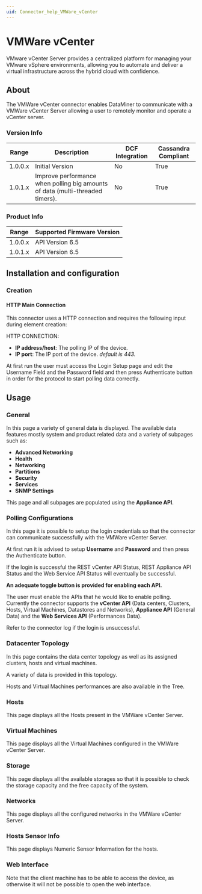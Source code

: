 ```yaml
---
uid: Connector_help_VMWare_vCenter
---
```


# VMWare vCenter

VMware vCenter Server provides a centralized platform for managing your VMware vSphere environments, allowing you to automate and deliver a virtual infrastructure across the hybrid cloud with confidence.

## About

The VMWare vCenter connector enables DataMiner to communicate with a VMWare vCenter Server allowing a user to remotely monitor and operate a vCenter server.

### Version Info

| Range     | Description                                                                 | DCF Integration     | Cassandra Compliant     |
|------------------|------------------------------------------------------------------------------|---------------------|-------------------------|
| 1.0.0.x          | Initial Version                                                              | No                  | True                    |
| 1.0.1.x          | Improve performance when polling big amounts of data (multi-threaded timers). | No                  | True                    |

### Product Info

| Range | Supported Firmware Version |
|------------------|-----------------------------|
| 1.0.0.x          | API Version 6.5             |
| 1.0.1.x          | API Version 6.5             |

## Installation and configuration

### Creation

#### HTTP Main Connection

This connector uses a HTTP connection and requires the following input during element creation:

HTTP CONNECTION:

- **IP address/host**: The polling IP of the device.
- **IP port**: The IP port of the device. *default is 443.*

At first run the user must access the Login Setup page and edit the Username Field and the Password field and then press Authenticate button in order for the protocol to start polling data correctly.

## Usage

### General

In this page a variety of general data is displayed. The available data features mostly system and product related data and a variety of subpages such as:

- **Advanced Networking**
- **Health**
- **Networking**
- **Partitions**
- **Security**
- **Services**
- **SNMP Settings**

This page and all subpages are populated using the **Appliance API**.

### Polling Configurations

In this page it is possible to setup the login credentials so that the connector can communicate successfully with the VMWare vCenter Server.

At first run it is advised to setup **Username** and **Password** and then press the Authenticate button.

If the login is successful the REST vCenter API Status, REST Appliance API Status and the Web Service API Status will eventually be successful.

**An adequate toggle button is provided for enabling each API.**

The user must enable the APIs that he would like to enable polling. Currently the connector supports the **vCenter API** (Data centers, Clusters, Hosts, Virtual Machines, Datastores and Networks), **Appliance API** (General Data) and the **Web Services API** (Performances Data).

Refer to the connector log if the login is unsuccessful.

### Datacenter Topology

In this page contains the data center topology as well as its assigned clusters, hosts and virtual machines.

A variety of data is provided in this topology.

Hosts and Virtual Machines performances are also available in the Tree.

### Hosts

This page displays all the Hosts present in the VMWare vCenter Server.

### Virtual Machines

This page displays all the Virtual Machines configured in the VMWare vCenter Server.

### Storage

This page displays all the available storages so that it is possible to check the storage capacity and the free capacity of the system.

### Networks

This page displays all the configured networks in the VMWare vCenter Server.

### Hosts Sensor Info

This page displays Numeric Sensor Information for the hosts.

### Web Interface

Note that the client machine has to be able to access the device, as otherwise it will not be possible to open the web interface.
